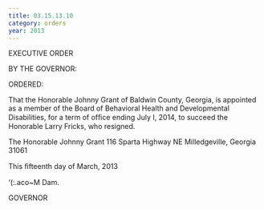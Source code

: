 ```yaml
---
title: 03.15.13.10
category: orders
year: 2013
---
```

 

EXECUTIVE ORDER

BY THE GOVERNOR:

ORDERED:

That the Honorable Johnny Grant of Baldwin County, Georgia, is
appointed as a member of the Board of Behavioral Health and
Developmental Disabilities, for a term of ofﬁce ending July I,
2014, to succeed the Honorable Larry Fricks, who resigned.

The Honorable Johnny Grant
116 Sparta Highway NE
Milledgeville, Georgia 31061

This ﬁfteenth day of March, 2013

‘(\:.aco~M Dam.

GOVERNOR

